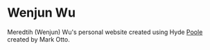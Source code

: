 # Wenjun Wu

Meredtih (Wenjun) Wu's personal website created using Hyde [Poole](http://getpoole.com) created by Mark Otto. 


